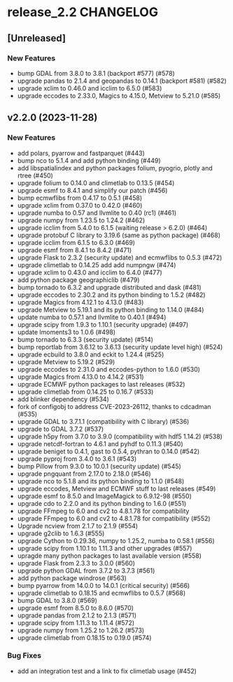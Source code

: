 # release_2.2 CHANGELOG

## [Unreleased]

### New Features

- bump GDAL from 3.8.0 to 3.8.1 (backport #577) (#578)
- upgrade pandas to 2.1.4 and geopandas to 0.14.1 (backport #581) (#582)
- upgrade xclim to 0.46.0 and icclim to 6.5.0 (#583)
- upgrade eccodes to 2.33.0, Magics to 4.15.0, Metview to 5.21.0 (#585)

## v2.2.0 (2023-11-28)

### New Features

- add polars, pyarrow and fastparquet (#443)
- bump nco to 5.1.4 and add python binding (#449)
- add libspatialindex and python packages folium, pyogrio, plotly and rtree (#450)
- upgrade folium to 0.14.0 and climetlab to 0.13.5 (#454)
- upgrade esmf to 8.4.1 and simplify our patch (#456)
- bump ecmwflibs from 0.4.17 to 0.5.1 (#458)
- upgrade xclim from 0.37.0 to 0.42.0 (#460)
- upgrade numba to 0.57 and llvmlite to 0.40 (rc1) (#461)
- upgrade numpy from 1.23.5 to 1.24.2 (#462)
- upgrade icclim from 5.4.0 to 6.1.5 (waiting release > 6.2.0) (#464)
- upgrade protobuf C library to 3.19.6 (same as python package) (#468)
- upgrade icclim from 6.1.5 to 6.3.0 (#469)
- upgrade esmf from 8.4.1 to 8.4.2 (#471)
- upgrade Flask to 2.3.2 (security update) and ecmwflibs to 0.5.3 (#472)
- upgrade climetlab to 0.14.25 add add numpngw (#474)
- upgrade xclim to 0.43.0 and icclim to 6.4.0 (#477)
- add python package geographiclib (#479)
- bump tornado to 6.3.2 and upgrade distributed and dask (#481)
- upgrade eccodes to 2.30.2 and its python binding to 1.5.2 (#482)
- upgrade Magics from 4.12.1 to 4.13.0 (#483)
- upgrade Metview to 5.19.1 and its python binding to 1.14.0 (#484)
- update numba to 0.57.1 and llvmlite to 0.40.1 (#494)
- upgrade scipy from 1.9.3 to 1.10.1 (security upgrade) (#497)
- update lmoments3 to 1.0.6 (#498)
- bump tornado to 6.3.3 (security update) (#514)
- bump reportlab from 3.6.12 to 3.6.13 (security update level high) (#524)
- upgrade ecbuild to 3.8.0 and eckit to 1.24.4 (#525)
- upgrade Metview to 5.19.2 (#529)
- upgrade eccodes to 2.31.0 and eccodes-python to 1.6.0 (#530)
- upgrade Magics from 4.13.0 to 4.14.2 (#531)
- upgrade ECMWF python packages to last releases (#532)
- upgrade climetlab from 0.14.25 to 0.16.7 (#533)
- add blinker dependency (#534)
- fork of configobj to address CVE-2023-26112, thanks to cdcadman (#535)
- upgrade GDAL to 3.7.1.1 (compatibility with C library) (#536)
- upgrade to GDAL 3.7.2 (#537)
- upgrade h5py from 3.7.0 to 3.9.0 (compatibility with hdf5 1.14.2) (#538)
- upgrade netcdf-fortran to 4.6.1 and pyhdf to 0.11.3 (#540)
- upgrade beniget to 0.4.1, gast to 0.5.4, pythran to 0.14.0 (#542)
- upgrade pyproj from 3.4.0 to 3.6.1 (#543)
- bump Pillow from 9.3.0 to 10.0.1 (security update) (#545)
- upgrade pngquant from 2.17.0 to 2.18.0 (#546)
- upgrade nco to 5.1.8 and its python binding to 1.1.0 (#548)
- upgrade eccodes, Metview and ECMWF stuff to last releases (#549)
- upgrade esmf to 8.5.0 and ImageMagick to 6.9.12-98 (#550)
- upgrade cdo to 2.2.0 and its python binding to 1.6.0 (#551)
- upgrade FFmpeg to 6.0 and cv2 to 4.8.1.78 for compatibility
- upgrade FFmpeg to 6.0 and cv2 to 4.8.1.78 for compatibility (#552)
- Upgrade ncview from 2.1.7 to 2.1.9 (#554)
- upgrade g2clib to 1.6.3 (#555)
- upgrade Cython to 0.29.36, numpy to 1.25.2, numba to 0.58.1 (#556)
- upgrade scipy from 1.10.1 to 1.11.3 and other upgrades (#557)
- upragde many python packages to last available version (#558)
- upgrade Flask from 2.3.3 to 3.0.0 (#560)
- upgrade python GDAL from 3.7.2 to 3.7.3 (#561)
- add python package windrose (#563)
- bump pyarrow from 14.0.0 to 14.0.1 (critical security) (#566)
- upgrade climetlab to 0.18.15 and ecmwflibs to 0.5.7 (#568)
- bump GDAL to 3.8.0 (#569)
- upgrade esmf from 8.5.0 to 8.6.0 (#570)
- upgrade pandas from 2.1.2 to 2.1.3 (#571)
- upgrade scipy from 1.11.3 to 1.11.4 (#572)
- upgrade numpy from 1.25.2 to 1.26.2 (#573)
- upgrade climetlab from 0.18.15 to 0.19.0 (#574)

### Bug Fixes

- add an integration test and a link to fix climetlab usage (#452)


